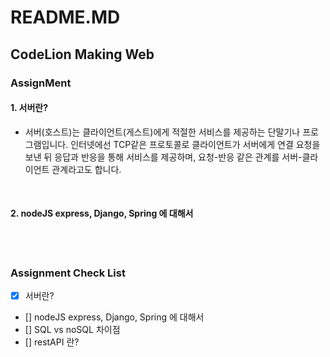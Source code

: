# README.MD
## CodeLion Making Web
### AssignMent
#### 1. 서버란?
* 서버(호스트)는 클라이언트(게스트)에게 적절한 서비스를 제공하는 단말기나 프로그램입니다. 인터넷에선 TCP같은 프로토콜로 클라이언트가 서버에게 연결 요청을 보낸 뒤 응답과 반응을 통해 서비스를 제공하며, 요청-반응 같은 관계를 서버-클라이언트 관계라고도 합니다.
</br>

#### 2. nodeJS express, Django, Spring 에 대해서

</br></br>
### Assignment Check List
- [x] 서버란?
- [] nodeJS express, Django, Spring 에 대해서
- [] SQL vs noSQL 차이점
- [] restAPI 란?
